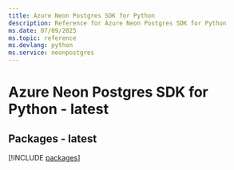 ```yaml
---
title: Azure Neon Postgres SDK for Python
description: Reference for Azure Neon Postgres SDK for Python
ms.date: 07/09/2025
ms.topic: reference
ms.devlang: python
ms.service: neonpostgres
---
```

# Azure Neon Postgres SDK for Python - latest
## Packages - latest
[!INCLUDE [packages](neon-postgres-index.md)]